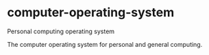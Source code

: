 # computer-operating-system
Personal computing operating system

The computer operating system for personal and general computing.
